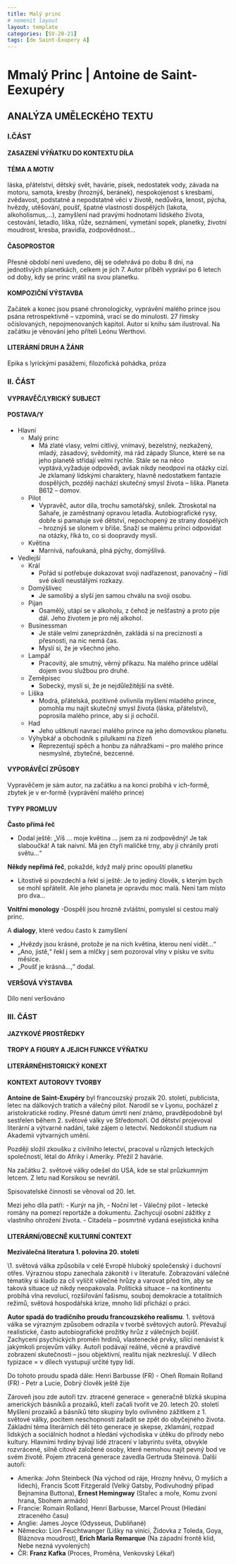 ```yaml
---
title: Malý princ
# nemenit layout
layout: template
categories: [SV-20-21]
tags: [de Saint-Exupery A]
---
```


# Mmalý Princ | Antoine de Saint-Eexupéry

## ANALÝZA UMĚLECKÉHO TEXTU

### I.ČÁST

#### ZASAZENÍ VÝŇATKU DO KONTEXTU DÍLA

#### TÉMA A MOTIV

láska, přátelství, dětský svět, havárie, písek, nedostatek vody, závada na motoru, samota, kresby (hroznýš, beránek), nespokojenost s kresbami, zvědavost, podstatné a nepodstatné věci v životě, nedůvěra, lenost, pýcha, hvězdy, utěšování, poušť, špatné vlastnosti dospělých (lakota, alkoholismus,...), zamyšlení nad pravými hodnotami lidského života, cestování, letadlo, liška, růže, seznámení, vymetání sopek, planetky, životní moudrost, kresba, pravidla, zodpovědnost...

#### ČASOPROSTOR

Přesné období není uvedeno, děj se odehrává po dobu 8 dní, na jednotlivých planetkách, celkem je jich 7. Autor příběh vypráví po 6 letech od doby, kdy se princ vrátil na svou planetku.

#### KOMPOZIČNÍ VÝSTAVBA

Začátek a konec jsou psané chronologicky, vyprávění malého prince jsou psána retrospektivně – vzpomíná, vrací se do minulosti. 27 římsky očíslovaných, nepojmenovaných kapitol. Autor si knihu sám ilustroval. Na začátku je věnování jeho příteli Leónu Werthovi.

#### LITERÁRNÍ DRUH A ŽÁNR

Epika s lyrickými pasážemi, filozofická pohádka, próza

### II. ČÁST

#### VYPRAVĚČ/LYRICKÝ SUBJECT

#### POSTAVA/Y

- Hlavní
  - Malý princ
    - Má zlaté vlasy, velmi citlivý, vnímavý, bezelstný, nezkažený, mladý, zásadový, svědomitý, má rád západy Slunce, které se na jeho planetě střídají velmi rychle. Stále se na něco vyptává,vyžaduje odpovědi, avšak nikdy neodpoví na otázky cizí. Je zklamaný lidskými charaktery, hlavně nedostatkem fantazie dospělých, později nachází skutečný smysl života – liška.
      Planeta B612 – domov.
  - Pilot
    - Vypravěč, autor díla, trochu samotářský, snílek. Ztroskotal na Sahaře, je zaměstnaný opravou letadla. Autobiografické rysy, dobře si pamatuje své dětství, nepochopený ze strany dospělých – hroznýš se slonem v břiše. Snaží se malému princi odpovídat na otázky, říká to, co si doopravdy myslí.
  - Květina
    - Marnivá, nafoukaná, plná pýchy, domýšlivá.
- Vedlejší
  - Král
    - Pořád si potřebuje dokazovat svoji nadřazenost, panovačný – řídí své okolí neustálými rozkazy.
  - Domýšlivec
    - Je samolibý a slyší jen samou chválu na svoji osobu.
  - Pijan
    - Osamělý, utápí se v alkoholu, z čehož je nešťastný a proto pije dál. Jeho životem je pro něj alkohol.
  - Businessman
    - Je stále velmi zaneprázdněn, zakládá si na preciznosti a přesnosti, na nic nemá čas.
    - Myslí si, že je všechno jeho.
  - Lampář
    - Pracovitý, ale smutný, věrný příkazu. Na malého prince udělal dojem svou službou pro druhé.
  - Zeměpisec
    - Sobecký, myslí si, že je nejdůležitější na světě.
  - Liška
    - Modrá, přátelská, pozitivně ovlivnila myšlení mladého prince, pomohla mu najít skutečný smysl života (láska, přátelství), poprosila malého prince, aby si ji ochočil.
  - Had
    - Jeho uštknutí navrací malého prince na jeho domovskou planetu.
  - Výhybkář a obchodník s pilulkami na žízeň
    - Reprezentují spěch a honbu za náhražkami – pro malého prince nesmyslné, zbytečné, bezcenné.

#### VYPORÁVĚCÍ ZPŮSOBY

Vypravěčem je sám autor, na začátku a na konci probíhá v ich-formě, zbytek je v er-formě (vyprávění malého prince)

#### TYPY PROMLUV

**Často přímá řeč**

- Dodal ještě: „Víš ... moje květina ... jsem za ni zodpovědný! Je tak slaboučká! A tak naivní. Má jen čtyři maličké trny, aby ji chránily proti světu...“

**Někdy nepřímá řeč**, pokaždé, když malý princ opouští planetku

- Lítostivě si povzdechl a řekl si ještě: Je to jediný člověk, s kterým bych se mohl spřátelit. Ale jeho planeta je opravdu moc malá. Není tam místo pro dva...

**Vnitřní monology**
-Dospělí jsou hrozně zvláštní, pomyslel si cestou malý princ.

A **dialogy**, které vedou často k zamyšlení

- „Hvězdy jsou krásné, protože je na nich květina, kterou není vidět...“
- „Ano, jistě,“ řekl j sem a mlčky j sem pozoroval vlny v písku ve svitu měsíce.
- „Poušť je krásná...,“ dodal.

#### VERŠOVÁ VÝSTAVBA

Dílo není veršováno

### III. ČÁST

#### JAZYKOVÉ PROSTŘEDKY

#### TROPY A FIGURY A JEJICH FUNKCE VÝŇATKU

#### LITERÁRNÉHISTORICKÝ KONEXT

#### KONTEXT AUTOROVY TVORBY

**Antoine de Saint-Exupéry** byl francouzský prozaik 20. století, publicista, letec na dálkových tratích a válečný pilot. Narodil se v Lyonu, pocházel z aristokratické rodiny. Přesné datum úmrtí není známo, pravděpodobně byl sestřelen během 2. světové války ve Středomoří. Od dětství projevoval literární a výtvarné nadání, také zájem o letectví. Nedokončil studium na Akademii výtvarných umění.

Později složil zkoušku z civilního letectví, pracoval u různých leteckých společností, létal do Afriky i Ameriky. Přežil 2 havárie.

Na začátku 2. světové války odešel do USA, kde se stal průzkumným letcem. Z letu nad Korsikou se nevrátil.

Spisovatelské činnosti se věnoval od 20. let.

Mezi jeho díla patří: - Kurýr na jih, - Noční let - Válečný pilot - letecké romány na pomezí reportáže a dokumentu. Zachycují osobní zážitky z vlastního ohrožení života. - Citadela – posmrtně vydaná esejistická kniha

#### LITERÁRNÍ/OBECNĚ KULTURNÍ CONTEXT

**Meziválečná literatura 1. polovina 20. století**

\1. světová válka způsobila v celé Evropě hluboký společenský i duchovní otřes. Výraznou stopu zanechala zákonitě i v literatuře. Zobrazování válečné tématiky si kladlo za cíl vylíčit válečné hrůzy a varovat před tím, aby se taková situace už nikdy neopakovala.
Politická situace – na kontinentu probíhá vlna revolucí, rozšiřování fašismu, souboj demokracie a totalitních režimů, světová hospodářská krize, mnoho lidí přichází o práci.

**Autor spadá do tradičního proudu francouzského realismu**. 1. světová válka se výrazným způsobem odrazila v tvorbě světových autorů.
Převažují realistické, často autobiografické prožitky hrůz z válečných bojišť. Zachycení psychických proměn hrdinů, vlastenecké prvky, sílící nenávist k jakýmkoli projevům války.
Autoři podávají reálné, věcné a pravdivé zobrazení skutečnosti – jsou objektivní, realitu nijak nezkreslují.
V dílech typizace = v dílech vystupují určité typy lidí.

Do tohoto proudu spadá dále:
Henri Barbusse (FR) - Oheň
Romain Rolland (FR) - Petr a Lucie, Dobrý člověk ještě žije

Zároveň jsou zde autoři tzv. ztracené generace
= generačně blízká skupina amerických básníků a prozaiků, kteří začali tvořit ve 20. letech 20. století
Myšlení prozaiků a básníků této skupiny bylo ovlivněno zážitkem z 1. světové války, pocitem neschopnosti zařadit se zpět do obyčejného života.
Základní téma literárních děl této generace je skepse, zklamání, rozpad lidských a sociálních hodnot a hledání východiska v útěku do přírody nebo kultury. Hlavními hrdiny bývají lidé ztracení v labyrintu světa, obvykle rozvrácené, silně citově založené osoby, které nemohou najít pevný bod ve svém životě.
Pojem ztracená generace zavedla Gertruda Steinová.
Další autoři:

- Amerika: John Steinbeck (Na východ od ráje, Hrozny hněvu, O myších a lidech), Francis Scott Fitzgerald (Velký Gatsby, Podivuhodný případ Bejnamina Buttona), **Ernest Hemingway** (Stařec a moře, Komu zvoní hrana, Sbohem armádo)
- Francie: Romain Rolland, Henri Barbusse, Marcel Proust (Hledání ztraceného času)
- Anglie: James Joyce (Odysseus, Dubliňané)
- Německo: Lion Feuchtwanger (Lišky na vinici, Židovka z Toleda, Goya, Bláznova moudrost), **Erich Maria Remarque** (Na západní frontě klid, Nebe nezná vyvolených)
- ČR: **Franz Kafka** (Proces, Proměna, Venkovský Lékař)
